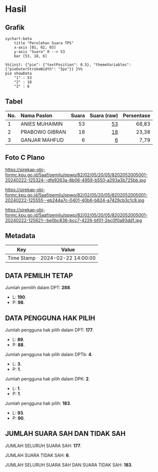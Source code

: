 # Hasil

## Grafik

```mermaid
xychart-beta
    title "Perolehan Suara TPS"
    x-axis [01, 02, 03]
    y-axis "Suara" 0 --> 53
    bar [53, 18, 6]
```

```mermaid
%%{init: {"pie": {"textPosition": 0.5}, "themeVariables": {"pieOuterStrokeWidth": "5px"}} }%%
pie showData
    "1" : 53
    "2" : 18
    "3" : 6
```

## Tabel

| No. | Nama Paslon    | Suara | Suara (raw) | Persentase |
|:--- |:-------------- | -----:| -----------:| ----------:|
| 1   | ANIES MUHAIMIN | 53    | [53][p-1]   | 68,83      |
| 2   | PRABOWO GIBRAN | 18    | [18][p-2]   | 23,38      |
| 3   | GANJAR MAHFUD  | 6     | [6][p-3]    | 7,79       |


[p-1]: https://github.com/gigit-pemilu/pemilu-2024-82-maluku-utara/blob/main/pilpres/hitung-suara/sub/82-maluku-utara/sub/02-halmahera-tengah/sub/05-weda-selatan/sub/2005-kluting-jaya/sub/001-tps/sub/paslon-1.txt
[p-2]: https://github.com/gigit-pemilu/pemilu-2024-82-maluku-utara/blob/main/pilpres/hitung-suara/sub/82-maluku-utara/sub/02-halmahera-tengah/sub/05-weda-selatan/sub/2005-kluting-jaya/sub/001-tps/sub/paslon-2.txt
[p-3]: https://github.com/gigit-pemilu/pemilu-2024-82-maluku-utara/blob/main/pilpres/hitung-suara/sub/82-maluku-utara/sub/02-halmahera-tengah/sub/05-weda-selatan/sub/2005-kluting-jaya/sub/001-tps/sub/paslon-3.txt

## Foto C Plano

https://sirekap-obj-formc.kpu.go.id/5aaf/pemilu/ppwp/82/02/05/20/05/8202052005001-20240222-125324--dfe9263a-8b06-4959-b550-a293a3b725bb.jpg

https://sirekap-obj-formc.kpu.go.id/5aaf/pemilu/ppwp/82/02/05/20/05/8202052005001-20240222-125555--eb244a7c-0401-40b6-b824-a7429cb3c1c8.jpg

https://sirekap-obj-formc.kpu.go.id/5aaf/pemilu/ppwp/82/02/05/20/05/8202052005001-20240222-125621--be0bc836-bcc7-4226-bf01-2ec0f0a93dd1.jpg


## Metadata

| Key        | Value               |
| ---------- | ------------------- |
| Time Stamp | 2024-02-22 14:00:00 |


## DATA PEMILIH TETAP

Jumlah pemilih dalam DPT: **288**.
 * L: **190**.
 * P: **98**.

## DATA PENGGUNA HAK PILIH

Jumlah pengguna hak pilih dalam DPT: **177**.
 * L: **89**.
 * P: **88**.

Jumlah pengguna hak pilih dalam DPTb: **4**.
 * L: **3**.
 * P: **1**.

Jumlah pengguna hak pilih dalam DPK: **2**.
 * L: **1**.
 * P: **1**.

Jumlah pengguna hak pilih: **183**.
 * L: **93**.
 * P: **90**.

## JUMLAH SUARA SAH DAN TIDAK SAH

JUMLAH SELURUH SUARA SAH: **177**.

JUMLAH SUARA TIDAK SAH: **6**.

JUMLAH SELURUH SUARA SAH DAN SUARA TIDAK SAH: **183**.



